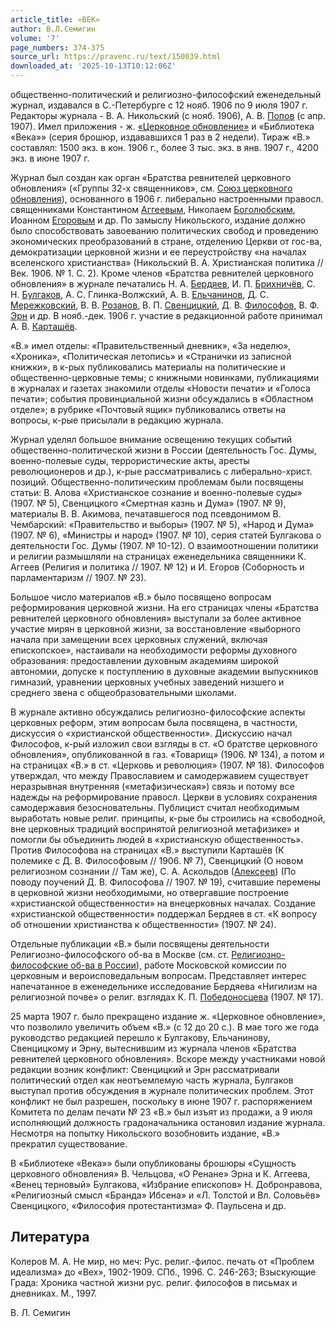 ```yaml
---
article_title: «ВЕК»
author: В.Л.Семигин
volume: '7'
page_numbers: 374-375
source_url: https://pravenc.ru/text/150039.html
downloaded_at: '2025-10-13T10:12:06Z'
---
```


общественно-политический и религиозно-философский еженедельный журнал, издавался в С.-Петербурге с 12 нояб. 1906 по 9 июля 1907 г. Редакторы журнала - В. А. Никольский (с нояб. 1906), А. В. [Попов](https://pravenc.ru/text/Попов.html) (с апр. 1907). Имел приложения - ж. [«Церковное обновление»](<https://pravenc.ru/text/ Церковное обновление .html>) и «Библиотека «Века»» (серия брошюр, издававшихся 1 раз в 2 недели). Тираж «В.» составлял: 1500 экз. в кон. 1906 г., более 3 тыс. экз. в янв. 1907 г., 4200 экз. в июне 1907 г.

Журнал был создан как орган «Братства ревнителей церковного обновления» («Группы 32-х священников», см. [Союз церковного обновления](<https://pravenc.ru/text/Союз церковного обновления.html>)), основанного в 1906 г. либерально настроенными правосл. священниками Константином [Аггеевым](https://pravenc.ru/text/АГГЕЕВ.html), Николаем [Боголюбским](https://pravenc.ru/text/Боголюбским.html), Иоанном [Егоровым](https://pravenc.ru/text/Егоровым.html) и др. По замыслу Никольского, издание должно было способствовать завоеванию политических свобод и проведению экономических преобразований в стране, отделению Церкви от гос-ва, демократизации церковной жизни и ее переустройству «на началах вселенского христианства» (Никольский В. А. Христианская политика // Век. 1906. № 1. С. 2). Кроме членов «Братства ревнителей церковного обновления» в журнале печатались Н. А. [Бердяев](https://pravenc.ru/text/Бердяев.html), И. П. [Брихничёв](https://pravenc.ru/text/Брихничёв.html), С. Н. [Булгаков](https://pravenc.ru/text/Булгаков.html), А. С. Глинка-Волжский, А. В. [Ельчанинов](https://pravenc.ru/text/Ельчанинов.html), Д. С. [Мережковский](https://pravenc.ru/text/Мережковский.html), В. В. [Розанов](https://pravenc.ru/text/Розанов.html), В. П. [Свенцицкий](https://pravenc.ru/text/Свенцицкий.html), Д. В. [Философов](https://pravenc.ru/text/Философов.html), В. Ф. [Эрн](https://pravenc.ru/text/Эрн.html) и др. В нояб.-дек. 1906 г. участие в редакционной работе принимал А. В. [Карташёв](https://pravenc.ru/text/Карташёв.html).

«В.» имел отделы: «Правительственный дневник», «За неделю», «Хроника», «Политическая летопись» и «Странички из записной книжки», в к-рых публиковались материалы на политические и общественно-церковные темы; с книжными новинками, публикациями в журналах и газетах знакомили отделы «Новости печати» и «Голоса печати»; события провинциальной жизни обсуждались в «Областном отделе»; в рубрике «Почтовый ящик» публиковались ответы на вопросы, к-рые присылали в редакцию журнала.

Журнал уделял большое внимание освещению текущих событий общественно-политической жизни в России (деятельность Гос. Думы, военно-полевые суды, террористические акты, аресты революционеров и др.), к-рые рассматривались с либерально-христ. позиций. Общественно-политическим проблемам были посвящены статьи: В. Алова «Христианское сознание и военно-полевые суды» (1907. № 5), Свенцицкого «Смертная казнь и Дума» (1907. № 9), материалы В. В. Акимова, печатавшегося под псевдонимом В. Чембарский: «Правительство и выборы» (1907. № 5), «Народ и Дума» (1907. № 6), «Министры и народ» (1907. № 10), серия статей Булгакова о деятельности Гос. Думы (1907. № 10-12). О взаимоотношении политики и религии размышляли на страницах еженедельника священники К. Аггеев (Религия и политика // 1907. № 12) и И. Егоров (Соборность и парламентаризм // 1907. № 23).

Большое число материалов «В.» было посвящено вопросам реформирования церковной жизни. На его страницах члены «Братства ревнителей церковного обновления» выступали за более активное участие мирян в церковной жизни, за восстановление «выборного начала при замещении всех церковных служений, включая епископское», настаивали на необходимости реформы духовного образования: предоставлении духовным академиям широкой автономии, допуске к поступлению в духовные академии выпускников гимназий, уравнении церковных учебных заведений низшего и среднего звена с общеобразовательными школами.

В журнале активно обсуждались религиозно-философские аспекты церковных реформ, этим вопросам была посвящена, в частности, дискуссия о «христианской общественности». Дискуссию начал Философов, к-рый изложил свои взгляды в ст. «О братстве церковного обновления», опубликованной в газ. «Товарищ» (1906. № 134), а потом и на страницах «В.» в ст. «Церковь и революция» (1907. № 18). Философов утверждал, что между Православием и самодержавием существует неразрывная внутренняя («метафизическая») связь и потому все надежды на реформирование правосл. Церкви в условиях сохранения самодержавия безосновательны. Публицист считал необходимым выработать новые религ. принципы, к-рые бы строились на «свободной, вне церковных традиций воспринятой религиозной метафизике» и помогли бы объединить людей в «христианскую общественность». Против Философова на страницах «В.» выступили Карташёв (К полемике с Д. В. Философовым // 1906. № 7), Свенцицкий (О новом религиозном сознании // Там же), С. А. Аскольдов ([Алексеев](https://pravenc.ru/text/Алексеев.html)) (По поводу поучений Д. В. Философова // 1907. № 19), считавшие перемены в церковной жизни необходимыми, но отвергавшие построение «христианской общественности» на внецерковных началах. Создание «христианской общественности» поддержал Бердяев в ст. «К вопросу об отношении христианства к общественности» (1907. № 24).

Отдельные публикации «В.» были посвящены деятельности Религиозно-философского об-ва в Москве (см. ст. [Религиозно-философские об-ва в России](<https://pravenc.ru/text/Религиозно-философские об-ва в России.html>)), работе Московской комиссии по церковным и вероисповедальным вопросам. Представляет интерес напечатанное в еженедельнике исследование Бердяева «Нигилизм на религиозной почве» о религ. взглядах К. П. [Победоносцева](https://pravenc.ru/text/Победоносцев.html) (1907. № 17).

25 марта 1907 г. было прекращено издание ж. «Церковное обновление», что позволило увеличить объем «В.» (с 12 до 20 с.). В мае того же года руководство редакцией перешло к Булгакову, Ельчанинову, Свенцицкому и Эрну, вытеснившим из журнала членов «Братства ревнителей церковного обновления». Вскоре между участниками новой редакции возник конфликт: Свенцицкий и Эрн рассматривали политический отдел как неотъемлемую часть журнала, Булгаков выступал против обсуждения в журнале политических проблем. Этот конфликт не был разрешен, поскольку в июне 1907 г. распоряжением Комитета по делам печати № 23 «В.» был изъят из продажи, а 9 июля исполняющий должность градоначальника остановил издание журнала. Несмотря на попытку Никольского возобновить издание, «В.» прекратил существование.

В «Библиотеке «Века»» были опубликованы брошюры «Сущность церковного обновления» В. Чельцова, «О Ренане» Эрна и К. Аггеева, «Венец терновый» Булгакова, «Избрание епископов» Н. Добронравова, «Религиозный смысл «Бранда» Ибсена» и «Л. Толстой и Вл. Соловьёв» Свенцицкого, «Философия протестантизма» Ф. Паульсена и др.

## Литература

Колеров М. А. Не мир, но меч: Рус. религ.-филос. печать от «Проблем идеализма» до «Вех», 1902-1909. СПб., 1996. С. 246-263; Взыскующие Града: Хроника частной жизни рус. религ. философов в письмах и дневниках. М., 1997.

В.   Л.   Семигин
